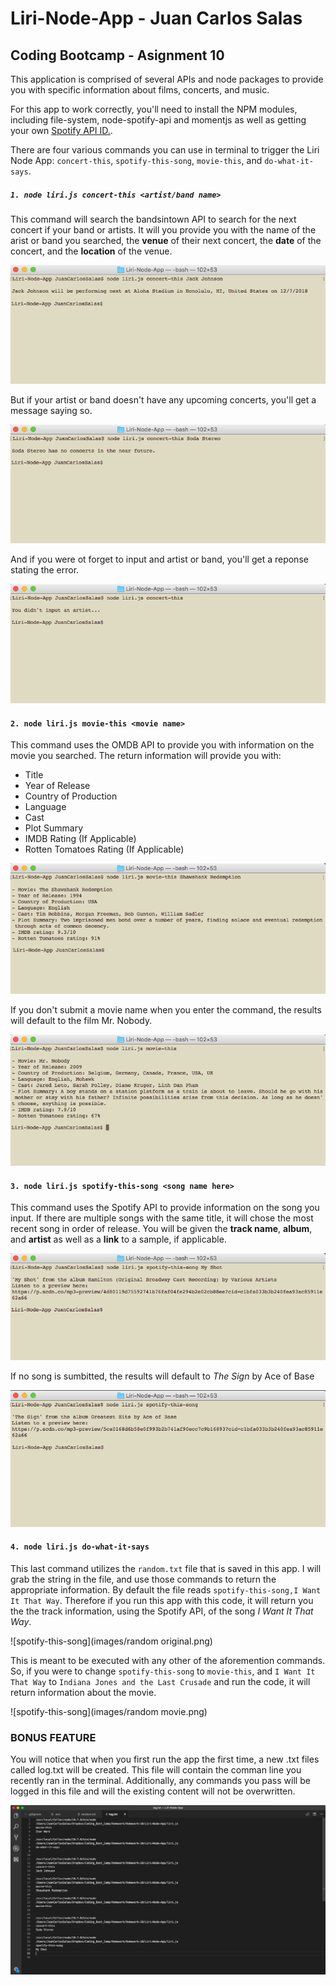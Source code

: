 # Liri-Node-App - Juan Carlos Salas
## Coding Bootcamp - Asignment 10

This application is comprised of several APIs and node packages to provide you with specific information about films, concerts, and music. 

For this app to work correctly, you'll need to install the NPM modules, including file-system, node-spotify-api and momentjs as well as getting your own [Spotify API ID.](https://developer.spotify.com/). 

There are four various commands you can use in terminal to trigger the Liri Node App: `concert-this`, `spotify-this-song`, `movie-this`, and `do-what-it-says`.
<br>

##### `1. node liri.js concert-this <artist/band name>`

This command will search the bandsintown API to search for the next concert if your band or artists. It will you provide you with the name of the arist or band you searched, the **venue** of their next concert, the **date** of the concert, and the **location** of the venue.

![concert-this-success](images/concert-this-success.png)

But if your artist or band doesn't have any upcoming concerts, you'll get a message saying so.

![concert-this-fail](images/concert-this-fail.png)

And if you were ot forget to input and artist or band, you'll get a reponse stating the error.

![concert-this-blank](images/concert-this-blank.png)
<br>

#### `2. node liri.js movie-this <movie name>`

This command uses the OMDB API to provide you with information on the movie you searched. The return information will provide you with:

* Title
* Year of Release
* Country of Production
* Language
* Cast
* Plot Summary
* IMDB Rating (If Applicable)
* Rotten Tomatoes Rating (If Applicable)

![movie-this-success](images/movie-this-success.png)

If you don't submit a movie name when you enter the command, the results will default to the film Mr. Nobody.

![movie-this-blank](images/movie-this-blank.png)

#### `3. node liri.js spotify-this-song <song name here>`

This command uses the Spotify API to provide information on the song you input. If there are multiple songs with the same title, it will chose the most recent song in order of release. You will be given the **track name**, **album**, and **artist** as well as a **link** to a sample, if applicable.

![spotify-this-song](images/spotify-success.png)

If no song is sumbitted, the results will default to *The Sign* by Ace of Base

![spotify-this-song](images/spotify-blank.png)

#### `4. node liri.js do-what-it-says`

This last command utilizes the `random.txt` file that is saved in this app. I will grab the string in the file, and use those commands to return the appropriate information. By default the file reads `spotify-this-song,I Want It That Way`. Therefore if you run this app with this code, it will return you the the track information, using the Spotify API, of the song *I Want It That Way*.

![spotify-this-song](images/random original.png)

This is meant to be executed with any other of the aforemention commands. So, if you were to change `spotify-this-song` to `movie-this`, and `I Want It That Way` to `Indiana Jones and the Last Crusade` and run the code, it will return information about the movie.

![spotify-this-song](images/random movie.png)


### **BONUS FEATURE**

You will notice that when you first run the app the first time, a new .txt files called log.txt will be created. This file will contain the comman line you recently ran in the terminal. Additionally, any commands you pass will be logged in this file and will the existing content will not be overwritten.

![log.txt](images/log.png)

